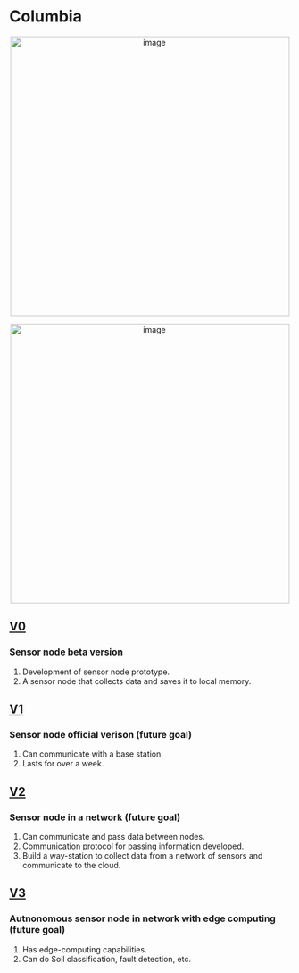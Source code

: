 # Columbia 

<!-- This is a single-line comment and won't appear in the rendered README 
```angular2html      
📄 README.md
📄 image.PNG
```-->

<p align="center">
</p>
<p align="center">
<img src="https://user-images.githubusercontent.com/87868879/166610946-1d7f9edc-2c42-431b-8995-1c52ac2c5b0f.png" alt="image" width="500"/>
</p>
<p align="center">
<img src="https://github.com/ARTS-Laboratory/Smart-Penetrometer-with-Edge-Computing-and-Intelligent-Embedded-Systems/assets/87868879/c0358ba6-607f-4f89-94c0-40613c4a618a" alt="image" width="500"/>
</p>

## [V0](V0)
### Sensor node beta version 
1. Development of sensor node prototype.
1. A sensor node that collects data and saves it to local memory.

## [V1](V1)
### Sensor node official verison (future goal)
1. Can communicate with a base station
2. Lasts for over a week.

## [V2](V2)
### Sensor node in a network (future goal)
1. Can communicate and pass data between nodes.
2. Communication protocol for passing information developed.
3. Build a way-station to collect data from a network of sensors and communicate to the cloud.

## [V3](V3)
### Autnonomous sensor node in network with edge computing (future goal)
1. Has edge-computing capabilities.
2. Can do Soil classification, fault detection, etc.
